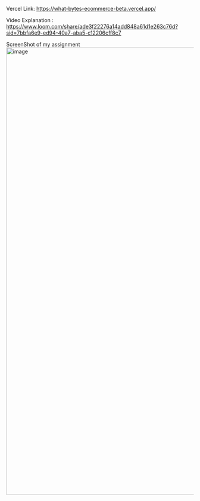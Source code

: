 Vercel Link: https://what-bytes-ecommerce-beta.vercel.app/

Video Explanation : https://www.loom.com/share/ade3f22276a14add848a61d1e263c76d?sid=7bbfa6e9-ed94-40a7-aba5-c12206cff8c7

ScreenShot of my assignment
<img width="1920" height="1200" alt="image" src="https://github.com/user-attachments/assets/9e3e96f0-830f-4398-bc5c-8892edd5c9ef" />

